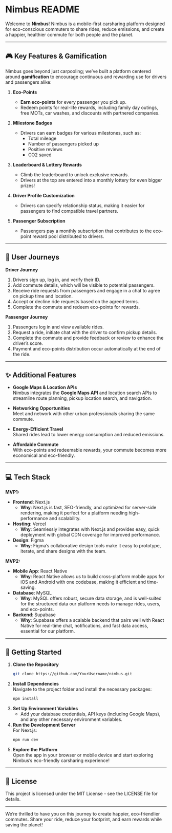 # Nimbus README

Welcome to **Nimbus**! Nimbus is a mobile-first carsharing platform designed for eco-conscious commuters to share rides, reduce emissions, and create a happier, healthier commute for both people and the planet.

---

## 🎮 Key Features & Gamification

Nimbus goes beyond just carpooling; we’ve built a platform centered around **gamification** to encourage continuous and rewarding use for drivers and passengers alike:

1. **Eco-Points**  
   - **Earn eco-points** for every passenger you pick up.
   - Redeem points for real-life rewards, including family day outings, free MOTs, car washes, and discounts with partnered companies.
  
2. **Milestone Badges**  
   - Drivers can earn badges for various milestones, such as:
     - Total mileage
     - Number of passengers picked up
     - Positive reviews
     - CO2 saved
     
3. **Leaderboard & Lottery Rewards**  
   - Climb the leaderboard to unlock exclusive rewards.
   - Drivers at the top are entered into a monthly lottery for even bigger prizes!

4. **Driver Profile Customization**  
   - Drivers can specify relationship status, making it easier for passengers to find compatible travel partners.

5. **Passenger Subscription**  
   - Passengers pay a monthly subscription that contributes to the eco-point reward pool distributed to drivers.

---

## 🚗 User Journeys

**Driver Journey**
1. Drivers sign up, log in, and verify their ID.
2. Add commute details, which will be visible to potential passengers.
3. Receive ride requests from passengers and engage in a chat to agree on pickup time and location.
4. Accept or decline ride requests based on the agreed terms.
5. Complete the commute and redeem eco-points for rewards.

**Passenger Journey**
1. Passengers log in and view available rides.
2. Request a ride, initiate chat with the driver to confirm pickup details.
3. Complete the commute and provide feedback or review to enhance the driver’s score.
4. Payment and eco-points distribution occur automatically at the end of the ride.

---

## ✨ Additional Features

- **Google Maps & Location APIs**  
  Nimbus integrates the **Google Maps API** and location search APIs to streamline route planning, pickup location search, and navigation.

- **Networking Opportunities**  
  Meet and network with other urban professionals sharing the same commute.

- **Energy-Efficient Travel**  
  Shared rides lead to lower energy consumption and reduced emissions.

- **Affordable Commute**  
  With eco-points and redeemable rewards, your commute becomes more economical and eco-friendly.

---

## 💻 Tech Stack

**MVP1:**  
- **Frontend**: Next.js  
  - **Why**: Next.js is fast, SEO-friendly, and optimized for server-side rendering, making it perfect for a platform needing high-performance and scalability.  
- **Hosting**: Vercel  
  - **Why**: Seamlessly integrates with Next.js and provides easy, quick deployment with global CDN coverage for improved performance.  
- **Design**: Figma  
  - **Why**: Figma’s collaborative design tools make it easy to prototype, iterate, and share designs with the team.

**MVP2:**  
- **Mobile App**: React Native  
  - **Why**: React Native allows us to build cross-platform mobile apps for iOS and Android with one codebase, making it efficient and time-saving.  
- **Database**: MySQL  
  - **Why**: MySQL offers robust, secure data storage, and is well-suited for the structured data our platform needs to manage rides, users, and eco-points.  
- **Backend**: Supabase  
  - **Why**: Supabase offers a scalable backend that pairs well with React Native for real-time chat, notifications, and fast data access, essential for our platform.

---

## 🚀 Getting Started

1. **Clone the Repository**  
   ```bash
   git clone https://github.com/YourUsername/nimbus.git
   ```
2. **Install Dependencies**  
   Navigate to the project folder and install the necessary packages:
   ```bash
   npm install
   ```
3. **Set Up Environment Variables**  
   - Add your database credentials, API keys (including Google Maps), and any other necessary environment variables.
4. **Run the Development Server**  
   For Next.js:
   ```bash
   npm run dev
   ```
5. **Explore the Platform**  
   Open the app in your browser or mobile device and start exploring Nimbus’s eco-friendly carsharing experience!

---

## 📑 License

This project is licensed under the MIT License - see the LICENSE file for details.

---

We’re thrilled to have you on this journey to create happier, eco-friendlier commutes. Share your ride, reduce your footprint, and earn rewards while saving the planet!
